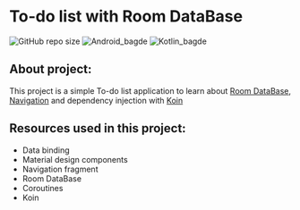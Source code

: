 # To-do list with Room DataBase

![GitHub repo size](https://img.shields.io/github/repo-size/michellebritoo/TodoList_room_database?style=for-the-badge)
![Android_bagde](https://img.shields.io/badge/Android-3DDC84?style=for-the-badge&logo=android&logoColor=white) 
![Kotlin_bagde](https://img.shields.io/badge/Kotlin-0095D5?&style=for-the-badge&logo=kotlin&logoColor=white)

## About project:
This project is a simple To-do list application to learn about [Room DataBase](https://developer.android.com/jetpack/androidx/releases/room), [Navigation](https://developer.android.com/jetpack/androidx/releases/navigation) and dependency injection with [Koin](https://insert-koin.io/docs/reference/introduction)

## Resources used in this project:
- Data binding
- Material design components
- Navigation fragment
- Room DataBase
- Coroutines
- Koin
